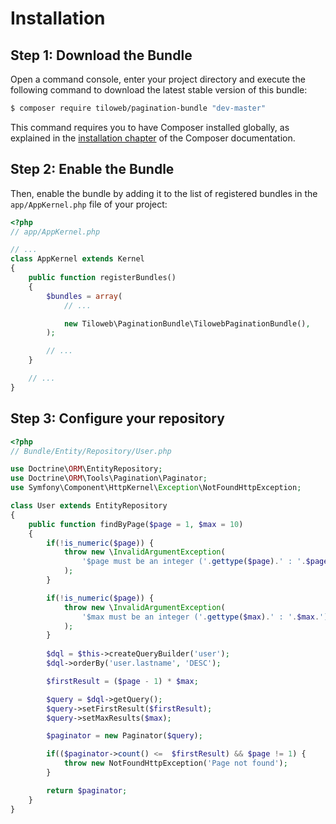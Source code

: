 Installation
============

Step 1: Download the Bundle
---------------------------

Open a command console, enter your project directory and execute the
following command to download the latest stable version of this bundle:

```bash
$ composer require tiloweb/pagination-bundle "dev-master"
```

This command requires you to have Composer installed globally, as explained
in the [installation chapter](https://getcomposer.org/doc/00-intro.md)
of the Composer documentation.

Step 2: Enable the Bundle
-------------------------

Then, enable the bundle by adding it to the list of registered bundles
in the `app/AppKernel.php` file of your project:

```php
<?php
// app/AppKernel.php

// ...
class AppKernel extends Kernel
{
    public function registerBundles()
    {
        $bundles = array(
            // ...

            new Tiloweb\PaginationBundle\TilowebPaginationBundle(),
        );

        // ...
    }

    // ...
}
```

Step 3: Configure your repository
---------------------------------

```php
<?php
// Bundle/Entity/Repository/User.php

use Doctrine\ORM\EntityRepository;
use Doctrine\ORM\Tools\Pagination\Paginator;
use Symfony\Component\HttpKernel\Exception\NotFoundHttpException;

class User extends EntityRepository
{
    public function findByPage($page = 1, $max = 10)
    {
        if(!is_numeric($page)) {
            throw new \InvalidArgumentException(
                '$page must be an integer ('.gettype($page).' : '.$page.')'
            );
        }

        if(!is_numeric($page)) {
            throw new \InvalidArgumentException(
                '$max must be an integer ('.gettype($max).' : '.$max.')'
            );
        }
        
        $dql = $this->createQueryBuilder('user');
        $dql->orderBy('user.lastname', 'DESC');

        $firstResult = ($page - 1) * $max;

        $query = $dql->getQuery();
        $query->setFirstResult($firstResult);
        $query->setMaxResults($max);

        $paginator = new Paginator($query);

        if(($paginator->count() <=  $firstResult) && $page != 1) {
            throw new NotFoundHttpException('Page not found');
        }

        return $paginator;
    }
}
```
